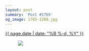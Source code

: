 ```yaml
---
layout: post
summary: 'Post #1765'
og_image: 1765-1280.jpg
---
```


<div class="post">
 <time>
  <a href="/1765">
   {{ page.date | date: "%B %-d, %Y" }}
  </a>
 </time>
 <a href="/1765">
  <figure data-taken="3/14/2023">
   <img sizes="(min-width: 700px) 50vw, calc(100vw - 2rem)" src="{{ site.assets_url }}/1765-640.jpg" srcset="{{ site.assets_url }}/1765-320.jpg 320w, {{ site.assets_url }}/1765-640.jpg 640w, {{ site.assets_url }}/1765-960.jpg 960w, {{ site.assets_url }}/1765-1280.jpg 1280w"/>
  </figure>
 </a>
</div>
